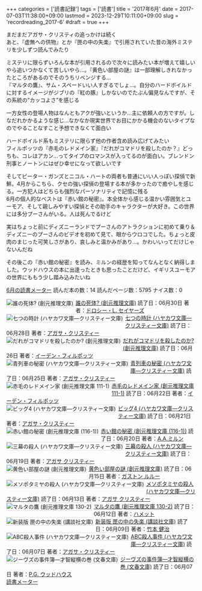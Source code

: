 +++
categories = ['読書記録']
tags = ['読書']
title = '2017年6月'
date = 2017-07-03T11:38:00+09:00
lastmod = 2023-12-29T10:11:00+09:00
slug = 'recordreading_2017-6'
#draft = true
+++

まだまだアガサ・クリスティの追っかけは続く 
<br>
あと、『虚無への供物』とか『匣の中の失楽』で引用されていた昔の海外ミステリを少しずつ読んでみたり 

ミステリに限らずいろんな本が引用されるので次々に読みたい本が増えて嬉しいやら追いつかなくて苦しいやら…。『黄色い部屋の謎』は一部理解しきれなかったところがあるのでそのうちリベンジする… 
<br>
『マルタの鷹』、サム・スペードいい人すぎるでしょ…。自分のハードボイルドに対するイメージがジブリの『紅の豚』しかないのでたぶん偏見なんですが、その系統の”カッコよさ”を感じる

一方女性の登場人物はなんともアクが強いというか…主に依頼人の方ですが。しなだれかかるような感じ…なかなか現実世界でお目にかかる機会のないタイプなのでやることなすこと予想できなくて面白い

ハードボイルド系もミステリに限らず他の作者含め読み広げてみたい 
<br>
フィルポッツの『赤毛のレドメイン家』『だれがコマドリを殺したのか？』どっちも、コレはアカン…ってタイプのロマンスが入ってるのが面白い。ブレンドン刑事とノートンにはぜひ幸せになって欲しいです

そしてピーター・ガンズとニコル・ハートの両者も普通にいい人っぽい探偵で新鮮。4月からこちら、クセの強い探偵の登場する本が多かったので癒やしを感じる。一方犯人はどちらも強烈なパーソナリティで記憶に残る 
<br>
6月の個人的なベストは『赤い館の秘密』。本全体から感じる温かい雰囲気とユーモア、そして親しみやすい探偵とその助手のキャラクターが大好き。この世界には多分プーさんがいる。人は死んでるけど 

実はちょっと前にディズニーランドでプーさんのアトラクションに初めて乗り＆ディズニーのプーさんのビデオを初めて見て、眼からウロコでした。ちょっと皮肉のまじった可笑しさがあり、哀しみと温かみがあり…。かわいいってだけじゃないんだね

その後この『赤い館の秘密』を読み、ミルンの経歴を知ってなんとなく納得しました。ウッドハウスの本に出逢ったときも思ったことだけど、イギリスユーモアの世界にももう少し踏み込みたいね
<br>

<a href="https://bookmeter.com/users/365033/summary/monthly">6月の読書メーター</a>
読んだ本の数：14
読んだページ数：5795
ナイス数：0

<a href="https://bookmeter.com/books/524811"><img style="margin: 0 5px 5px 0; border: 1px solid #dcdcdc;" src="https://images-na.ssl-images-amazon.com/images/I/61GPG17ENDL._SL75_.jpg" alt="誰の死体? (創元推理文庫)" align="left" /></a><a href="https://bookmeter.com/books/524811?title=%E8%AA%B0%E3%81%AE%E6%AD%BB%E4%BD%93%3F+%28%E5%89%B5%E5%85%83%E6%8E%A8%E7%90%86%E6%96%87%E5%BA%AB%29">誰の死体? (創元推理文庫)</a>
読了日：06月30日 著者：<a href="https://bookmeter.com/search?keyword=%E3%83%89%E3%83%AD%E3%82%B7%E3%83%BC%E3%83%BBL.+%E3%82%BB%E3%82%A4%E3%83%A4%E3%83%BC%E3%82%BA">ドロシー・L. セイヤーズ</a><br clear="left" /><a href="https://bookmeter.com/books/547252"><img style="margin: 0 5px 5px 0; border: 1px solid #dcdcdc;" src="https://images-na.ssl-images-amazon.com/images/I/51QSNC78AFL._SL75_.jpg" alt="七つの時計 (ハヤカワ文庫―クリスティー文庫)" align="left" /></a><a href="https://bookmeter.com/books/547252?title=%E4%B8%83%E3%81%A4%E3%81%AE%E6%99%82%E8%A8%88+%28%E3%83%8F%E3%83%A4%E3%82%AB%E3%83%AF%E6%96%87%E5%BA%AB%E2%80%95%E3%82%AF%E3%83%AA%E3%82%B9%E3%83%86%E3%82%A3%E3%83%BC%E6%96%87%E5%BA%AB%29">七つの時計 (ハヤカワ文庫―クリスティー文庫)</a>
読了日：06月28日 著者：<a href="https://bookmeter.com/search?keyword=%E3%82%A2%E3%82%AC%E3%82%B5%E3%83%BB%E3%82%AF%E3%83%AA%E3%82%B9%E3%83%86%E3%82%A3%E3%83%BC">アガサ・クリスティー</a><br clear="left" /><a href="https://bookmeter.com/books/9371807"><img style="margin: 0 5px 5px 0; border: 1px solid #dcdcdc;" src="https://images-na.ssl-images-amazon.com/images/I/51HLJe6G6SL._SL75_.jpg" alt="だれがコマドリを殺したのか? (創元推理文庫)" align="left" /></a><a href="https://bookmeter.com/books/9371807?title=%E3%81%A0%E3%82%8C%E3%81%8C%E3%82%B3%E3%83%9E%E3%83%89%E3%83%AA%E3%82%92%E6%AE%BA%E3%81%97%E3%81%9F%E3%81%AE%E3%81%8B%3F+%28%E5%89%B5%E5%85%83%E6%8E%A8%E7%90%86%E6%96%87%E5%BA%AB%29">だれがコマドリを殺したのか? (創元推理文庫)</a>
読了日：06月26日 著者：<a href="https://bookmeter.com/search?keyword=%E3%82%A4%E3%83%BC%E3%83%87%E3%83%B3%E3%83%BB%E3%83%95%E3%82%A3%E3%83%AB%E3%83%9D%E3%83%83%E3%83%84">イーデン・フィルポッツ</a><br clear="left" /><a href="https://bookmeter.com/books/547219"><img style="margin: 0 5px 5px 0; border: 1px solid #dcdcdc;" src="https://images-na.ssl-images-amazon.com/images/I/41CJQ86TR7L._SL75_.jpg" alt="青列車の秘密 (ハヤカワ文庫―クリスティー文庫)" align="left" /></a><a href="https://bookmeter.com/books/547219?title=%E9%9D%92%E5%88%97%E8%BB%8A%E3%81%AE%E7%A7%98%E5%AF%86+%28%E3%83%8F%E3%83%A4%E3%82%AB%E3%83%AF%E6%96%87%E5%BA%AB%E2%80%95%E3%82%AF%E3%83%AA%E3%82%B9%E3%83%86%E3%82%A3%E3%83%BC%E6%96%87%E5%BA%AB%29">青列車の秘密 (ハヤカワ文庫―クリスティー文庫)</a>
読了日：06月25日 著者：<a href="https://bookmeter.com/search?keyword=%E3%82%A2%E3%82%AC%E3%82%B5%E3%83%BB%E3%82%AF%E3%83%AA%E3%82%B9%E3%83%86%E3%82%A3%E3%83%BC">アガサ・クリスティー</a><br clear="left" /><a href="https://bookmeter.com/books/524638"><img style="margin: 0 5px 5px 0; border: 1px solid #dcdcdc;" src="https://images-na.ssl-images-amazon.com/images/I/51M9RK10C3L._SL75_.jpg" alt="赤毛のレドメイン家 (創元推理文庫 111-1)" align="left" /></a><a href="https://bookmeter.com/books/524638?title=%E8%B5%A4%E6%AF%9B%E3%81%AE%E3%83%AC%E3%83%89%E3%83%A1%E3%82%A4%E3%83%B3%E5%AE%B6+%28%E5%89%B5%E5%85%83%E6%8E%A8%E7%90%86%E6%96%87%E5%BA%AB+111-1%29">赤毛のレドメイン家 (創元推理文庫 111-1)</a>
読了日：06月22日 著者：<a href="https://bookmeter.com/search?keyword=%E3%82%A4%E3%83%BC%E3%83%87%E3%83%B3%E3%83%BB%E3%83%95%E3%82%A3%E3%83%AB%E3%83%9D%E3%83%83%E3%83%84">イーデン・フィルポッツ</a><br clear="left" /><a href="https://bookmeter.com/books/547218"><img style="margin: 0 5px 5px 0; border: 1px solid #dcdcdc;" src="https://images-na.ssl-images-amazon.com/images/I/517912MZ28L._SL75_.jpg" alt="ビッグ4 (ハヤカワ文庫―クリスティー文庫)" align="left" /></a><a href="https://bookmeter.com/books/547218?title=%E3%83%93%E3%83%83%E3%82%B04+%28%E3%83%8F%E3%83%A4%E3%82%AB%E3%83%AF%E6%96%87%E5%BA%AB%E2%80%95%E3%82%AF%E3%83%AA%E3%82%B9%E3%83%86%E3%82%A3%E3%83%BC%E6%96%87%E5%BA%AB%29">ビッグ4 (ハヤカワ文庫―クリスティー文庫)</a>
読了日：06月21日 著者：<a href="https://bookmeter.com/search?keyword=%E3%82%A2%E3%82%AC%E3%82%B5%E3%83%BB%E3%82%AF%E3%83%AA%E3%82%B9%E3%83%86%E3%82%A3%E3%83%BC">アガサ・クリスティー</a><br clear="left" /><a href="https://bookmeter.com/books/482567"><img style="margin: 0 5px 5px 0; border: 1px solid #dcdcdc;" src="https://images-na.ssl-images-amazon.com/images/I/517TRBZQ31L._SL75_.jpg" alt="赤い館の秘密 (創元推理文庫 (116-1))" align="left" /></a><a href="https://bookmeter.com/books/482567?title=%E8%B5%A4%E3%81%84%E9%A4%A8%E3%81%AE%E7%A7%98%E5%AF%86+%28%E5%89%B5%E5%85%83%E6%8E%A8%E7%90%86%E6%96%87%E5%BA%AB+%28116-1%29%29">赤い館の秘密 (創元推理文庫 (116-1))</a>
読了日：06月20日 著者：<a href="https://bookmeter.com/search?keyword=A.A.%E3%83%9F%E3%83%AB%E3%83%B3">A.A.ミルン</a><br clear="left" /><a href="https://bookmeter.com/books/574360"><img style="margin: 0 5px 5px 0; border: 1px solid #dcdcdc;" src="https://images-na.ssl-images-amazon.com/images/I/41KXBKTEBAL._SL75_.jpg" alt="三幕の殺人 (ハヤカワ文庫―クリスティー文庫)" align="left" /></a><a href="https://bookmeter.com/books/574360?title=%E4%B8%89%E5%B9%95%E3%81%AE%E6%AE%BA%E4%BA%BA+%28%E3%83%8F%E3%83%A4%E3%82%AB%E3%83%AF%E6%96%87%E5%BA%AB%E2%80%95%E3%82%AF%E3%83%AA%E3%82%B9%E3%83%86%E3%82%A3%E3%83%BC%E6%96%87%E5%BA%AB%29">三幕の殺人 (ハヤカワ文庫―クリスティー文庫)</a>
読了日：06月19日 著者：<a href="https://bookmeter.com/search?keyword=%E3%82%A2%E3%82%AC%E3%82%B5+%E3%82%AF%E3%83%AA%E3%82%B9%E3%83%86%E3%82%A3%E3%83%BC">アガサ クリスティー</a><br clear="left" /><a href="https://bookmeter.com/books/430191"><img style="margin: 0 5px 5px 0; border: 1px solid #dcdcdc;" src="https://images-na.ssl-images-amazon.com/images/I/51Iu92j8piL._SL75_.jpg" alt="黄色い部屋の謎 (創元推理文庫)" align="left" /></a><a href="https://bookmeter.com/books/430191?title=%E9%BB%84%E8%89%B2%E3%81%84%E9%83%A8%E5%B1%8B%E3%81%AE%E8%AC%8E+%28%E5%89%B5%E5%85%83%E6%8E%A8%E7%90%86%E6%96%87%E5%BA%AB%29">黄色い部屋の謎 (創元推理文庫)</a>
読了日：06月15日 著者：<a href="https://bookmeter.com/search?keyword=%E3%82%AC%E3%82%B9%E3%83%88%E3%83%B3+%E3%83%AB%E3%83%AB%E3%83%BC">ガストン ルルー</a><br clear="left" /><a href="https://bookmeter.com/books/574361"><img style="margin: 0 5px 5px 0; border: 1px solid #dcdcdc;" src="https://images-na.ssl-images-amazon.com/images/I/51GHTYZQYGL._SL75_.jpg" alt="メソポタミヤの殺人 (ハヤカワ文庫―クリスティー文庫)" align="left" /></a><a href="https://bookmeter.com/books/574361?title=%E3%83%A1%E3%82%BD%E3%83%9D%E3%82%BF%E3%83%9F%E3%83%A4%E3%81%AE%E6%AE%BA%E4%BA%BA+%28%E3%83%8F%E3%83%A4%E3%82%AB%E3%83%AF%E6%96%87%E5%BA%AB%E2%80%95%E3%82%AF%E3%83%AA%E3%82%B9%E3%83%86%E3%82%A3%E3%83%BC%E6%96%87%E5%BA%AB%29">メソポタミヤの殺人 (ハヤカワ文庫―クリスティー文庫)</a>
読了日：06月13日 著者：<a href="https://bookmeter.com/search?keyword=%E3%82%A2%E3%82%AC%E3%82%B5+%E3%82%AF%E3%83%AA%E3%82%B9%E3%83%86%E3%82%A3%E3%83%BC">アガサ クリスティー</a><br clear="left" /><a href="https://bookmeter.com/books/8373"><img style="margin: 0 5px 5px 0; border: 1px solid #dcdcdc;" src="https://images-na.ssl-images-amazon.com/images/I/519KFFDRYVL._SL75_.jpg" alt="マルタの鷹 (創元推理文庫 130-2)" align="left" /></a><a href="https://bookmeter.com/books/8373?title=%E3%83%9E%E3%83%AB%E3%82%BF%E3%81%AE%E9%B7%B9+%28%E5%89%B5%E5%85%83%E6%8E%A8%E7%90%86%E6%96%87%E5%BA%AB+130-2%29">マルタの鷹 (創元推理文庫 130-2)</a>
読了日：06月12日 著者：<a href="https://bookmeter.com/search?keyword=%E3%83%8F%E3%83%A1%E3%83%83%E3%83%88">ハメット</a><br clear="left" /><a href="https://bookmeter.com/books/10017787"><img style="margin: 0 5px 5px 0; border: 1px solid #dcdcdc;" src="https://images-na.ssl-images-amazon.com/images/I/51eK1eCKU3L._SL75_.jpg" alt="新装版 匣の中の失楽 (講談社文庫)" align="left" /></a><a href="https://bookmeter.com/books/10017787?title=%E6%96%B0%E8%A3%85%E7%89%88+%E5%8C%A3%E3%81%AE%E4%B8%AD%E3%81%AE%E5%A4%B1%E6%A5%BD+%28%E8%AC%9B%E8%AB%87%E7%A4%BE%E6%96%87%E5%BA%AB%29">新装版 匣の中の失楽 (講談社文庫)</a>
読了日：06月09日 著者：<a href="https://bookmeter.com/search?keyword=%E7%AB%B9%E6%9C%AC+%E5%81%A5%E6%B2%BB">竹本 健治</a><br clear="left" /><a href="https://bookmeter.com/books/548114"><img style="margin: 0 5px 5px 0; border: 1px solid #dcdcdc;" src="https://images-na.ssl-images-amazon.com/images/I/51PH2H3TS4L._SL75_.jpg" alt="ABC殺人事件 (ハヤカワ文庫―クリスティー文庫)" align="left" /></a><a href="https://bookmeter.com/books/548114?title=ABC%E6%AE%BA%E4%BA%BA%E4%BA%8B%E4%BB%B6+%28%E3%83%8F%E3%83%A4%E3%82%AB%E3%83%AF%E6%96%87%E5%BA%AB%E2%80%95%E3%82%AF%E3%83%AA%E3%82%B9%E3%83%86%E3%82%A3%E3%83%BC%E6%96%87%E5%BA%AB%29">ABC殺人事件 (ハヤカワ文庫―クリスティー文庫)</a>
読了日：06月07日 著者：<a href="https://bookmeter.com/search?keyword=%E3%82%A2%E3%82%AC%E3%82%B5%E3%83%BB%E3%82%AF%E3%83%AA%E3%82%B9%E3%83%86%E3%82%A3%E3%83%BC">アガサ・クリスティー</a><br clear="left" /><a href="https://bookmeter.com/books/3180520"><img style="margin: 0 5px 5px 0; border: 1px solid #dcdcdc;" src="https://images-na.ssl-images-amazon.com/images/I/51Col6-FgpL._SL75_.jpg" alt="ジーヴズの事件簿―才智縦横の巻 (文春文庫)" align="left" /></a><a href="https://bookmeter.com/books/3180520?title=%E3%82%B8%E3%83%BC%E3%83%B4%E3%82%BA%E3%81%AE%E4%BA%8B%E4%BB%B6%E7%B0%BF%E2%80%95%E6%89%8D%E6%99%BA%E7%B8%A6%E6%A8%AA%E3%81%AE%E5%B7%BB+%28%E6%96%87%E6%98%A5%E6%96%87%E5%BA%AB%29">ジーヴズの事件簿―才智縦横の巻 (文春文庫)</a>
読了日：06月07日 著者：<a href="https://bookmeter.com/search?keyword=P.G.+%E3%82%A6%E3%83%83%E3%83%89%E3%83%8F%E3%82%A6%E3%82%B9">P.G. ウッドハウス</a><br clear="left" /><a href="https://bookmeter.com/">読書メーター</a>